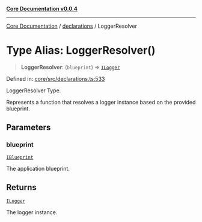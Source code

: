 [**Core Documentation v0.0.4**](../../README.md)

***

[Core Documentation](../../modules.md) / [declarations](../README.md) / LoggerResolver

# Type Alias: LoggerResolver()

> **LoggerResolver**: (`blueprint`) => [`ILogger`](../interfaces/ILogger.md)

Defined in: [core/src/declarations.ts:533](https://github.com/stonemjs/core/blob/8c14a336c794eb98d8513b950cb1c2786962eaaf/src/declarations.ts#L533)

LoggerResolver Type.

Represents a function that resolves a logger instance based on the provided blueprint.

## Parameters

### blueprint

[`IBlueprint`](IBlueprint.md)

The application blueprint.

## Returns

[`ILogger`](../interfaces/ILogger.md)

The logger instance.
